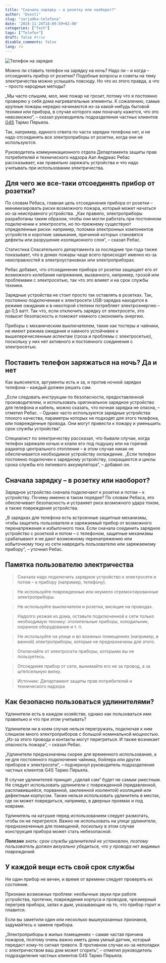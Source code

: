 ```yaml
---
title: "Сначала зарядку – в розетку или наоборот?"
author: "Dvesti"
slug: "zarjadka-telefona"
date: '2024-11-24T18:09:59+02:00'
categories: ["Tech"]
tags: ["Telefon"]
draft: false #true
disable_comments: false
lang: ru
---
```


![Телефон на зарядке](https://images.delfi.ee/media-api-image-cropper/v1/2c1dbce3-6ed3-476c-8f72-384aae299941.jpg)


Можно ли ставить телефон на зарядку на ночь? Надо ли – и когда – отсоединять прибор от розетки? Подобные вопросы и советы на тему электричества можно услышать повсюду. Но что из этого правда, а что – просто народные методы?

„Мы часто слышим, мол, мне пожар не грозит, потому что я постоянно проверяю у себя дома нагревательные элементы. К сожалению, самые крупные пожары нередко начинаются из-за какой-нибудь бытовой техники или прибора, в случае которого нам поначалу кажется, что это невозможно“, – сказал руководитель подразделения частных клиентов [G4S](https://www.delfi.ee/teema/66249660/g4s) Тармо Пярьяла.

Так, например, единого ответа по части зарядки телефона нет, и не надо отсоединять все электроприборы от розетки, когда они не используются.

Руководитель коммуникационного отдела Департамента защиты прав потребителей и технического надзора Аап Андреас Ребас рассказывает, как правильно заряжать устройства и что надо учитывать при использовании электричества.

## Для чего же все-таки отсоединять прибор от розетки?

По словам Ребаса, главная цель отсоединения прибора от розетки – минимизировать риски возможного пожара, который может начаться из-за неисправного устройства. „Как правило, электроприборы разработаны таким образом, чтобы они могли работать при постоянном подключении к электросети, но по-прежнему существуют определенные риски: например, поломки электронных компонентов устройств и короткие замыкания, причиной которых становятся дефекты или разрушение изоляционного слоя“, – сказал Ребас.

Статистика Спасательного департамента за последние три года также показывает, что в домах пожары чаще всего происходят именно из-за неисправностей в электроустановках или электроприборах.

Ребас добавил, что отсоединение прибора от розетки защищает его от возможного колебания напряжения, вызванного, например, грозой или проблемами с электросетью, так что это влияет и на срок службы техники.

Зарядные устройства не стоит просто так оставлять в розетках. Так, постоянно подключенная к электросети USB-зарядка находится в режиме ожидания и в некоторой степени потребляет электроэнергию – до 0,5 ватт. Так что, если отключить зарядку от электросети, это повысит безопасность и поможет немного сэкономить энергию.

Приборы с механическим выключателем, такие как тостеры и чайники, не имеют режима ожидания и намного устойчивее к вышеперечисленным аспектам (гроза и проблемы с электросетью), поскольку у них нет активного и постоянного соединения с электросетью.

## Поставить телефон заряжаться на ночь? Да и нет

Как выясняется, аргументы есть и за, и против ночной зарядки телефона – каждый должен решать сам.

„Если следовать инструкции по безопасности, предоставленной производителем, и использовать оригинальное зарядное устройство для телефона и кабель, можно сказать, что ночная зарядка не опасна, – отметил Ребас. – Однако часто используются зарядные устройства плохого качества, параметры которых не подходят для этого телефона, или поврежденные провода. Они могут привести к пожару и уменьшить срок службы устройства“.

Специалист по электричеству рассказал, что бывали случаи, когда телефон заряжали ночью и клали его под подушку или на горячий радиатор центрального отопления – в этом случае никак не обеспечивается необходимое устройству охлаждение. „Если телефон постоянно подключен к зарядному устройству, сокращаются и циклы срока службы его литиевого аккумулятора“, – добавил он.

## Сначала зарядку – в розетку или наоборот?

Зарядное устройство сначала подключают к розетке и потом – к устройству. Почему именно в таком порядке? По словам Ребаса, это обеспечивает безопасность и устраняет риск возможного удара током, а также повреждения устройства.

„В зарядках для телефона есть встроенные защитные механизмы, чтобы защитить пользователя и заряжаемый прибор от возможного перенапряжения и избыточного тока. Если сначала соединить зарядное устройство с розеткой и потом – с телефоном, защитные механизмы срабатывают и не дают возможному перенапряжению или избыточному току из сети навредить пользователю или заряжаемому прибору“, – уточнил Ребас.

## Памятка пользователю электричества

> Сначала надо подключить зарядное устройство к электросети и потом – к прибору (например, телефону).

> Не используйте поврежденные или неумело отремонтированные электроприборы.

> Не используйте выключатели и розетки, висящие на проводах.

> Надолго уезжая из дома, оставьте подключенной к сети только необходимую технику: отопительные приборы, холодильник, охранное оборудование и т. п.

> Не используйте на улице и во влажных помещениях (например, в ванной) электроприборы, которые не предназначены для этого.

> Отключайте от электросети приборы, которыми вы не пользуетесь.

> Отсоединяя прибор от сети, вынимайте его не за провод, а за штепсельную вилку.

> Источник: Департамент защиты прав потребителей и технического надзора

## Как безопасно пользоваться удлинителями?

Удлинители есть в каждом хозяйстве, однако как пользоваться ими правильно и что при этом учитывать?

Удлинители ни в коем случае нельзя перегружать, подключая к ним слишком много электроприборов с большой номинальной мощностью. „Из-за этого провода и контакты могут перегреться. И также возникает опасность пожара“, – сказал Ребас.

„Удлинители предназначены скорее для временного использования, а не для постоянного подключения чайника, бойлера или других приборов к электросети“, – подчеркнул руководитель подразделения частных клиентов G4S Тармо Пярьяла.

В случае удлинителей принцип „сделай сам“ будет не самым уместным. Не следует использовать удлинители с поврежденной (придавленной, расплавившейся, порванной, заклеенной изолентой) изоляцией или дефектным корпусом. Также нельзя использовать удлинитель в местах, где он может повредиться, например, в дверных проемах и под коврами.

Удлинитель на катушке перед использованием следует размотать, чтобы он не перегрелся. Важно не использовать на улице удлинители, предназначенные для помещений, поскольку в этом случае конструкция прибора может стать небезопасной.

*__Полезно__ знать: срок службы удлинителей не установлен, поэтому пользователь должен визуально убедиться, что у провода нет видимых повреждений.*

## У каждой вещи есть свой срок службы

Ни один прибор не вечен, и время от времени следует проверять их состояние.

Признаки возможных проблем: необычные звуки при работе устройства, протечки, повреждения корпуса и проводов, чрезмерный перегрев прибора, запах и дым, указывающие на то, что прибор горит и плавится.

Если вы заметили один или несколько вышеуказанных признаков, задумайтесь о замене прибора.

„Электроприборы в жилых помещениях – самая частая причина пожаров, поэтому очень важно иметь дома умный датчик, который передаст кому-то сигнал тревоги. В противном случае из-за неполадки с электричеством ваш дом может сгореть“, – отметил руководитель подразделения частных клиентов G4S Тармо Пярьяла.  
